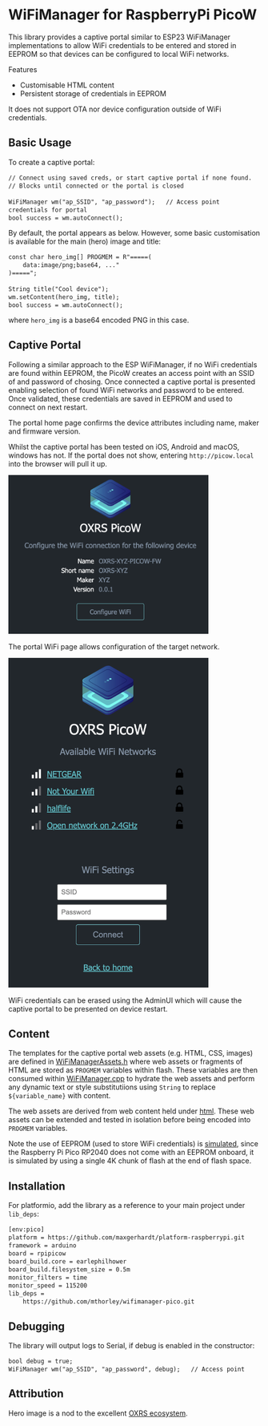 # WiFiManager for RaspberryPi PicoW

This library provides a captive portal similar to ESP23 WiFiManager implementations to allow WiFi credentials to be entered and stored in EEPROM so that devices can be configured to local WiFi networks.

Features
 - Customisable HTML content
 - Persistent storage of credentials in EEPROM 

It does not support OTA nor device configuration outside of WiFi credentials.

## Basic Usage

To create a captive portal:

    // Connect using saved creds, or start captive portal if none found. 
    // Blocks until connected or the portal is closed

    WiFiManager wm("ap_SSID", "ap_password");   // Access point credentials for portal
    bool success = wm.autoConnect();

By default, the portal appears as below. However, some basic customisation is available for the main (hero) image and title:

    const char hero_img[] PROGMEM = R"=====(
        data:image/png;base64, ..."
    )=====";

    String title("Cool device");
    wm.setContent(hero_img, title);
    bool success = wm.autoConnect();

where `hero_img` is a base64 encoded PNG in this case.

## Captive Portal

Following a similar approach to the ESP WiFiManager, if no WiFi credentials are found within EEPROM, the PicoW creates an access point with an SSID of and password of chosing. Once connected a captive portal is presented enabling selection of found WiFi networks and password to be entered. Once validated, these credentials are saved in EEPROM and used to connect on next restart.

The portal home page confirms the device attributes including name, maker and firmware version.

Whilst the captive portal has been tested on iOS, Android and macOS, windows has not. If the portal does not show, entering `http://picow.local` into the browser will pull it up.

<img src="./docs/portal-root.png" alt="Captive Portal Home" width="400"/>

The portal WiFi page allows configuration of the target network.

<img src="./docs/portal-wifi.png" alt="Captive Portal WiFi setup" width="400"/>

WiFi credentials can be erased using the AdminUI which will cause the captive portal to be presented on device restart.

## Content

The templates for the captive portal web assets (e.g. HTML, CSS, images) are defined in [WiFiManagerAssets.h](./src/WiFiManagerAssets.h) where web assets or fragments of HTML are stored as `PROGMEM` variables within flash. These variables are then consumed within [WiFiManager.cpp](./src/WiFiManager.cpp) to hydrate the web assets and perform any dynamic text or style substitutiions using `String` to replace `${variable_name}` with content.

The web assets are derived from web content held under [html](./html). These web assets can be extended and tested in isolation before being encoded into `PROGMEM` variables.

Note the use of EEPROM (used to store WiFi credentials) is [simulated](https://arduino-pico.readthedocs.io/en/latest/eeprom.html), since the Raspberry Pi Pico RP2040 does not come with an EEPROM onboard, it is simulated by using a single 4K chunk of flash at the end of flash space.

## Installation

For platformio, add the library as a reference to your main project under ```lib_deps```:

```
[env:pico]
platform = https://github.com/maxgerhardt/platform-raspberrypi.git
framework = arduino
board = rpipicow
board_build.core = earlephilhower
board_build.filesystem_size = 0.5m
monitor_filters = time
monitor_speed = 115200
lib_deps = 
	https://github.com/mthorley/wifimanager-pico.git
```

## Debugging

The library will output logs to Serial, if debug is enabled in the constructor:

```
bool debug = true;
WiFiManager wm("ap_SSID", "ap_password", debug);   // Access point 
```

## Attribution

Hero image is a nod to the excellent [OXRS ecosystem](https://oxrs.io/).